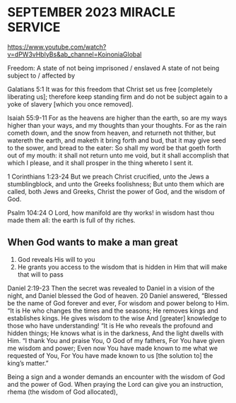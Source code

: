 # SEPTEMBER 2023 MIRACLE SERVICE
https://www.youtube.com/watch?v=dPW3vHblyBs&ab_channel=KoinoniaGlobal

Freedom: A state of not being imprisoned / enslaved
         A state of not being subject to / affected by

Galatians 5:1 It was for this freedom that Christ set us free [completely liberating us]; therefore keep standing firm and do not be subject again to a yoke of slavery [which you once removed].

Isaiah 55:9-11 For as the heavens are higher than the earth, so are my ways higher than your ways, and my thoughts than your thoughts.
For as the rain cometh down, and the snow from heaven, and returneth not thither, but watereth the earth, and maketh it bring forth and bud, that it may give seed to the sower, and bread to the eater:
So shall my word be that goeth forth out of my mouth: it shall not return unto me void, but it shall accomplish that which I please, and it shall prosper in the thing whereto I sent it.

1 Corinthians 1:23-24 But we preach Christ crucified, unto the Jews a stumblingblock, and unto the Greeks foolishness;
But unto them which are called, both Jews and Greeks, Christ the power of God, and the wisdom of God.

Psalm 104:24 O Lord, how manifold are thy works! in wisdom hast thou made them all: the earth is full of thy riches.

## When God wants to make a man great
1. God reveals His will to you
2. He grants you access to the wisdom that is hidden in Him that will make that will to pass

Daniel 2:19-23 Then the secret was revealed to Daniel in a vision of the night, and Daniel blessed the God of heaven. 20 Daniel answered, “Blessed be the name of God forever and ever, For wisdom and power belong to Him.
“It is He who changes the times and the seasons; He removes kings and establishes kings. He gives wisdom to the wise And [greater] knowledge to those who have understanding!
“It is He who reveals the profound and hidden things; He knows what is in the darkness, And the light dwells with Him.
“I thank You and praise You, O God of my fathers, For You have given me wisdom and power; Even now You have made known to me what we requested of You, For You have made known to us [the solution to] the king’s matter.”

Being a sign and a wonder demands an encounter with the wisdom of God and the power of God.
When praying the Lord can give you an instruction, rhema (the wisdom of God allocated),
